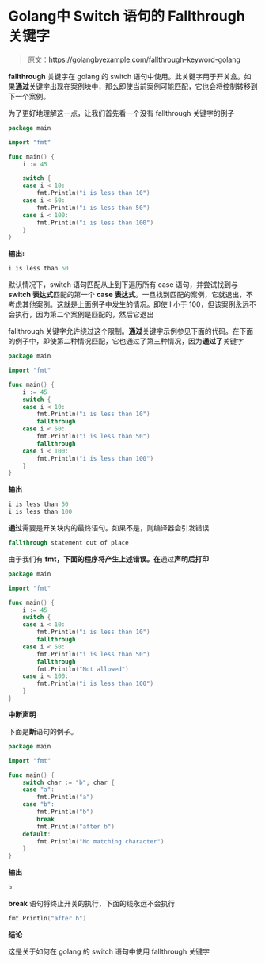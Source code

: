 # Golang中 Switch 语句的 Fallthrough 关键字

> 原文：<https://golangbyexample.com/fallthrough-keyword-golang>

**fallthrough** 关键字在 golang 的 switch 语句中使用。此关键字用于开关盒。如果**通过**关键字出现在案例块中，那么即使当前案例可能匹配，它也会将控制转移到下一个案例。

为了更好地理解这一点，让我们首先看一个没有 fallthrough 关键字的例子

```go
package main

import "fmt"

func main() {
    i := 45

    switch {
    case i < 10:
        fmt.Println("i is less than 10")
    case i < 50:
        fmt.Println("i is less than 50")
    case i < 100:
        fmt.Println("i is less than 100")
    }
}
```

**输出:**

```go
i is less than 50
```

默认情况下，switch 语句匹配从上到下遍历所有 case 语句，并尝试找到与 **switch 表达式**匹配的第一个 **case 表达式**。一旦找到匹配的案例，它就退出，不考虑其他案例。这就是上面例子中发生的情况。即使 I 小于 100，但该案例永远不会执行，因为第二个案例是匹配的，然后它退出

fallthrough 关键字允许绕过这个限制。**通过**关键字示例参见下面的代码。在下面的例子中，即使第二种情况匹配，它也通过了第三种情况，因为**通过了**关键字

```go
package main

import "fmt"

func main() {
    i := 45
    switch {
    case i < 10:
        fmt.Println("i is less than 10")
        fallthrough
    case i < 50:
        fmt.Println("i is less than 50")
        fallthrough
    case i < 100:
        fmt.Println("i is less than 100")
    }
}
```

**输出**

```go
i is less than 50
i is less than 100
```

**通过**需要是开关块内的最终语句。如果不是，则编译器会引发错误

```go
fallthrough statement out of place
```

由于我们有 **fmt，下面的程序将产生上述错误。在**通过**声明后打印**

```go
package main

import "fmt"

func main() {
    i := 45
    switch {
    case i < 10:
        fmt.Println("i is less than 10")
        fallthrough
    case i < 50:
        fmt.Println("i is less than 50")
        fallthrough
        fmt.Println("Not allowed")
    case i < 100:
        fmt.Println("i is less than 100")
    }
}
```

**中断声明**

下面是**断**语句的例子。

```go
package main

import "fmt"

func main() {
    switch char := "b"; char {
    case "a":
        fmt.Println("a")
    case "b":
        fmt.Println("b")
        break
        fmt.Println("after b")
    default:
        fmt.Println("No matching character")
    }
}
```

**输出**

```go
b
```

**break** 语句将终止开关的执行，下面的线永远不会执行

```go
fmt.Println("after b")
```

**结论**

这是关于如何在 golang 的 switch 语句中使用 fallthrough 关键字